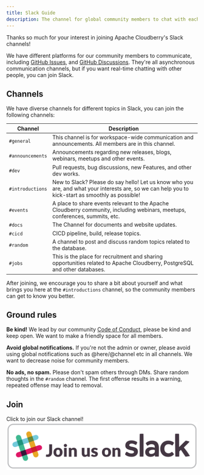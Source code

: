 ```yaml
---
title: Slack Guide
description: The channel for global community members to chat with each other in real-time. Get started by reading our guide on Slack.
---
```


Thanks so much for your interest in joining Apache Cloudberry's
Slack channels!

We have different platforms for our community members to communicate,
including [GitHub
Issues](https://github.com/apache/cloudberry/issues), and [GitHub
Discussions](https://github.com/apache/cloudberry/discussions). They're
all asynchronous communication channels, but if you want real-time
chatting with other people, you can join Slack.

## Channels

We have diverse channels for different topics in Slack, you can join
the following channels:

| Channel          | Description                                                                                                                                        |
|------------------|----------------------------------------------------------------------------------------------------------------------------------------------------|
| `#general`       | This channel is for workspace-wide communication and announcements. All members are in this channel.                                               |
| `#announcements` | Announcements regarding new releases, blogs, webinars, meetups and other events.                                                                   |
| `#dev`           | Pull requests, bug discussions, new Features, and other dev works.                                                                                 |
| `#introductions` | New to Slack? Please do say hello! Let us know who you are, and what your interests are, so we can help you to kick-start as smoothly as possible! |
| `#events`        | A place to share events relevant to the Apache Cloudberry community, including webinars, meetups, conferences, summits, etc.                       |
| `#docs`          | The Channel for documents and website updates.                                                                                                     |
| `#cicd`          | CICD pipeline, build, release topics.                                                                                                              |
| `#random`        | A channel to post and discuss random topics related to the database.                                                                               |
| `#jobs`          | This is the place for recruitment and sharing opportunities related to Apache Cloudberry, PostgreSQL and other databases.                          |

After joining, we encourage you to share a bit about yourself and what
brings you here at the `#introductions` channel, so the community
members can get to know you better.

## Ground rules

**Be kind!** We lead by our community [Code of
Conduct](https://www.apache.org/foundation/policies/conduct), please
be kind and keep open. We want to make a friendly space for all
members.

**Avoid global notifications.** If you're not the admin or owner,
please avoid using global notifications such as @here/@channel etc in
all channels. We want to decrease noise for community members.

**No ads, no spam.** Please don't spam others through DMs. Share
random thoughts in the `#random` channel. The first offense results in
a warning, repeated offense may lead to removal.

## Join

Click to join our Slack channel! [![Join Apache Cloudberry Slack](../../../static/img/slack_button.svg)](https://inviter.co/apache-cloudberry)
